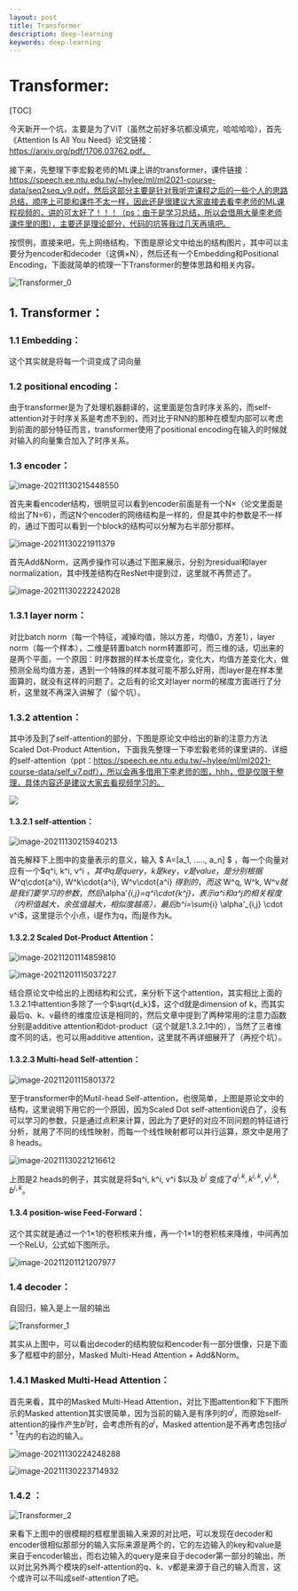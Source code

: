 ```yaml
---
layout: post
title: Transformer
description: deep-learning
keywords: deep-learning
---
```


# Transformer:

[TOC]

今天新开一个坑，主要是为了ViT（虽然之前好多坑都没填完，哈哈哈哈），首先《Attention Is All You Need》论文链接：https://arxiv.org/pdf/1706.03762.pdf。

接下来，先整理下李宏毅老师的ML课上讲的transformer，课件链接：https://speech.ee.ntu.edu.tw/~hylee/ml/ml2021-course-data/seq2seq_v9.pdf，然后这部分主要是针对我听完课程之后的一些个人的思路总结，顺序上可能和课件不太一样，因此还是很建议大家直接去看李老师的ML课程视频的，讲的可太好了！！！（ps：由于是学习总结，所以会借用大量李老师课件里的图），主要还是理论部分，代码的坑等我过几天再填吧。

按惯例，直接来吧，先上网络结构，下图是原论文中给出的结构图片，其中可以主要分为encoder和decoder（这俩×N），然后还有一个Embedding和Positional Encoding，下面就简单的梳理一下Transformer的整体思路和相关内容。

![Transformer_0](https://raw.githubusercontent.com/Mateguo1/Pictures/master/img/Transformer_0.jpg)

## 1. Transformer：

### 1.1 Embedding：

这个其实就是将每一个词变成了词向量

### 1.2 positional encoding：

由于transformer是为了处理机器翻译的，这里面是包含时序关系的，而self-attention对于时序关系是考虑不到的，而对比于RNN的那种在模型内部可以考虑到前面的部分特征而言，transformer使用了positional encoding在输入的时候就对输入的向量集合加入了时序关系。

### 1.3 encoder：

![image-20211130215448550](https://raw.githubusercontent.com/Mateguo1/Pictures/master/img/image-20211130215448550.png)

首先来看encoder结构，很明显可以看到encoder前面是有一个N×（论文里面是给出了N=6），而这N个encoder的网络结构是一样的，但是其中的参数是不一样的，通过下图可以看到一个block的结构可以分解为右半部分那样。

![image-20211130221911379](https://raw.githubusercontent.com/Mateguo1/Pictures/master/img/image-20211130221911379.png)

首先Add&Norm，这两步操作可以通过下图来展示，分别为residual和layer normalization，其中残差结构在ResNet中提到过，这里就不再赘述了。

![image-20211130222242028](https://raw.githubusercontent.com/Mateguo1/Pictures/master/img/image-20211130222242028.png)

### 1.3.1 layer norm：

对比batch norm（每一个特征，减掉均值，除以方差，均值0，方差1），layer norm（每一个样本），二维是转置batch norm转置即可，而三维的话，切出来的是两个平面，一个原因：时序数据的样本长度变化，变化大，均值方差变化大，做预测全局均值方差，遇到一个特殊的样本就可能不那么好用，而layer是在样本里面算的，就没有这样的问题了。之后有的论文对layer norm的梯度方面进行了分析，这里就不再深入讲解了（留个坑）。

### 1.3.2 attention：

其中涉及到了self-attention的部分，下图是原论文中给出的新的注意力方法Scaled Dot-Product Attention，下面我先整理一下李宏毅老师的课里讲的、详细的self-attention（ppt：https://speech.ee.ntu.edu.tw/~hylee/ml/ml2021-course-data/self_v7.pdf），所以会再多借用下李老师的图，hhh，但是仅限于整理，具体内容还是建议大家去看视频学习的。

![](https://raw.githubusercontent.com/Mateguo1/Pictures/master/img/image-20211201114128528.png)

#### 1.3.2.1 self-attention：

![image-20211130215940213](https://raw.githubusercontent.com/Mateguo1/Pictures/master/img/image-20211130215940213.png)

首先解释下上图中的变量表示的意义，输入 $ A=[a_1, ....., a_n] $ ，每一个向量对应有一个$q^i, k^i, v^i $，其中q是query，k是key，v是value，是分别根据$ W^q\cdot{a^i}, W^k\cdot{a^i}, W^v\cdot{a^i} $得到的，而这$ W^q, W^k, W^v$就是我们要学习的参数，然后$\alpha'_{i,j}=q^i\cdot{k^j}$，表示$a^i$和$a^j$的相关程度（内积值越大，余弦值越大，相似度越高），最后$b^i=\sum_{i} \alpha'_{i,j} \cdot v^i$，这里提示个小点，i是作为q，而j是作为k。

#### 1.3.2.2 Scaled Dot-Product Attention：

![image-20211201114859810](https://raw.githubusercontent.com/Mateguo1/Pictures/master/img/image-20211201114859810.png)

![image-20211201115037227](https://raw.githubusercontent.com/Mateguo1/Pictures/master/img/image-20211201115037227.png)

结合原论文中给出的上图结构和公式，来分析下这个attention，其实相比上面的1.3.2.1中attention多除了一个$\sqrt{d_k}$，这个d就是dimension of k，而其实最后q、k、v最终的维度应该是相同的，然后文章中提到了两种常用的注意力函数分别是additive attention和dot-product（这个就是1.3.2.1中的），当然了三者维度不同的话，也可以用additive attention，这里就不再详细展开了（再挖个坑）。

#### 1.3.2.3 Multi-head Self-attention：

![image-20211201115801372](https://raw.githubusercontent.com/Mateguo1/Pictures/master/img/image-20211201115801372.png)

至于transformer中的Mutil-head Self-attention，也很简单，上图是原论文中的结构，这里说明下用它的一个原因，因为Scaled Dot self-attention说白了，没有可以学习的参数，只是通过点积来计算，因此为了更好的对应不同问题的特征进行分析，就用了不同的线性映射，而每一个线性映射都可以并行运算，原文中是用了8 heads。

![image-20211130221216612](https://raw.githubusercontent.com/Mateguo1/Pictures/master/img/image-20211130221216612.png)

上图是2 heads的例子，其实就是将$q^i, k^i, v^i $以及 $b^i$ 变成了$q^{i,k}, k^{i,k}, v^{i,k}, b^{i,k}$。

#### 1.3.4 position-wise Feed-Forward：

这个其实就是通过一个1×1的卷积核来升维，再一个1×1的卷积核来降维，中间再加一个ReLU，公式如下图所示。

![image-20211201121207977](https://raw.githubusercontent.com/Mateguo1/Pictures/master/img/image-20211201121207977.png)

### 1.4 decoder：

自回归，输入是上一层的输出

![Transformer_1](https://raw.githubusercontent.com/Mateguo1/Pictures/master/img/Transformer_1.jpg)

其实从上图中，可以看出decoder的结构貌似和encoder有一部分很像，只是下面多了框框中的部分，Masked Multi-Head Attention + Add&Norm。

### 1.4.1 Masked Multi-Head Attention：

首先来看，其中的Masked Multi-Head Attention，对比下图attention和下下图所示的Masked attention其实很简单，因为当前的输入是有序列的$a^i$，而原始self-attention的操作产生$b^i$时，会考虑所有的$a^i$，Masked attention是不再考虑包括$a^{i+1}$在内的右边的输入。

![image-20211130224248288](https://raw.githubusercontent.com/Mateguo1/Pictures/master/img/image-20211130224248288.png)

![image-20211130223714932](https://raw.githubusercontent.com/Mateguo1/Pictures/master/img/image-20211130223714932.png)

### 1.4.2 ：

![Transformer_2](https://raw.githubusercontent.com/Mateguo1/Pictures/master/img/Transformer_2.jpg)

来看下上图中的很模糊的框框里面输入来源的对比吧，可以发现在decoder和encoder很相似那部分的输入实际来源是两个的，它的左边输入的key和value是来自于encoder输出，而右边输入的query是来自于decoder第一部分的输出，所以对比另外两个模块的self-attention的q、k、v都是来源于自己的输入而言，这个或许可以不叫成self-attention了吧。
